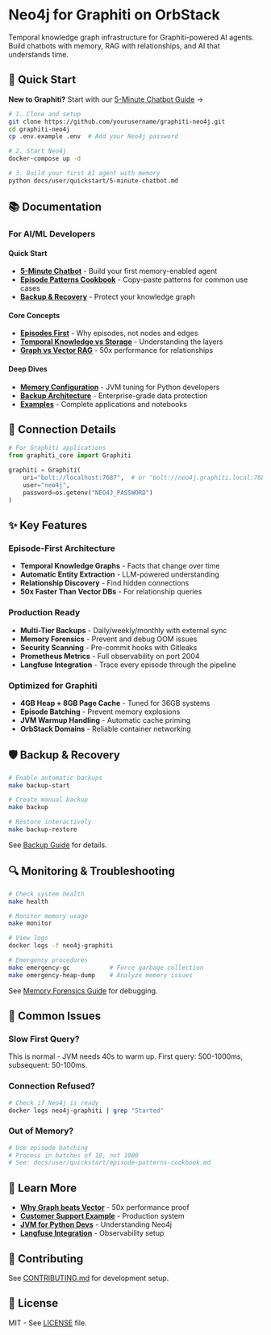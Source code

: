# Neo4j for Graphiti on OrbStack

Temporal knowledge graph infrastructure for Graphiti-powered AI agents. Build chatbots with memory, RAG with relationships, and AI that understands time.

## 🚀 Quick Start

**New to Graphiti?** Start with our [5-Minute Chatbot Guide](docs/user/quickstart/5-minute-chatbot.md) →

```bash
# 1. Clone and setup
git clone https://github.com/yourusername/graphiti-neo4j.git
cd graphiti-neo4j
cp .env.example .env  # Add your Neo4j password

# 2. Start Neo4j
docker-compose up -d

# 3. Build your first AI agent with memory
python docs/user/quickstart/5-minute-chatbot.md
```

## 📚 Documentation

### For AI/ML Developers

#### Quick Start
- **[5-Minute Chatbot](docs/user/quickstart/5-minute-chatbot.md)** - Build your first memory-enabled agent
- **[Episode Patterns Cookbook](docs/user/quickstart/episode-patterns-cookbook.md)** - Copy-paste patterns for common use cases
- **[Backup & Recovery](docs/user/guides/backup-and-recovery.md)** - Protect your knowledge graph

#### Core Concepts  
- **[Episodes First](docs/dev/concepts/episodes-first.md)** - Why episodes, not nodes and edges
- **[Temporal Knowledge vs Storage](docs/dev/concepts/temporal-knowledge-vs-storage.md)** - Understanding the layers
- **[Graph vs Vector RAG](docs/dev/concepts/graph-vs-vector-rag.md)** - 50x performance for relationships

#### Deep Dives
- **[Memory Configuration](docs/dev/performance/memory-forensics-guide.md)** - JVM tuning for Python developers
- **[Backup Architecture](docs/dev/architecture/backup-system.md)** - Enterprise-grade data protection
- **[Examples](examples/)** - Complete applications and notebooks

## 🔗 Connection Details

```python
# For Graphiti applications
from graphiti_core import Graphiti

graphiti = Graphiti(
    uri="bolt://localhost:7687",  # or "bolt://neo4j.graphiti.local:7687"
    user="neo4j",
    password=os.getenv("NEO4J_PASSWORD")
)
```

## ✨ Key Features

### Episode-First Architecture
- **Temporal Knowledge Graphs** - Facts that change over time
- **Automatic Entity Extraction** - LLM-powered understanding
- **Relationship Discovery** - Find hidden connections
- **50x Faster Than Vector DBs** - For relationship queries

### Production Ready
- **Multi-Tier Backups** - Daily/weekly/monthly with external sync
- **Memory Forensics** - Prevent and debug OOM issues
- **Security Scanning** - Pre-commit hooks with Gitleaks
- **Prometheus Metrics** - Full observability on port 2004
- **Langfuse Integration** - Trace every episode through the pipeline

### Optimized for Graphiti
- **4GB Heap + 8GB Page Cache** - Tuned for 36GB systems
- **Episode Batching** - Prevent memory explosions
- **JVM Warmup Handling** - Automatic cache priming
- **OrbStack Domains** - Reliable container networking

## 🛡️ Backup & Recovery

```bash
# Enable automatic backups
make backup-start

# Create manual backup
make backup

# Restore interactively
make backup-restore
```

See [Backup Guide](docs/user/guides/backup-and-recovery.md) for details.

## 🔍 Monitoring & Troubleshooting

```bash
# Check system health
make health

# Monitor memory usage
make monitor

# View logs
docker logs -f neo4j-graphiti

# Emergency procedures
make emergency-gc           # Force garbage collection
make emergency-heap-dump    # Analyze memory issues
```

See [Memory Forensics Guide](docs/dev/performance/memory-forensics-guide.md) for debugging.

## 🚧 Common Issues

### Slow First Query?
This is normal - JVM needs 40s to warm up. First query: 500-1000ms, subsequent: 50-100ms.

### Connection Refused?
```bash
# Check if Neo4j is ready
docker logs neo4j-graphiti | grep "Started"
```

### Out of Memory?
```bash
# Use episode batching
# Process in batches of 10, not 1000
# See: docs/user/quickstart/episode-patterns-cookbook.md
```

## 📖 Learn More

- **[Why Graph beats Vector](docs/dev/concepts/graph-vs-vector-rag.md)** - 50x performance proof
- **[Customer Support Example](docs/user/examples/customer-support-system/)** - Production system
- **[JVM for Python Devs](docs/dev/performance/jvm-for-python-developers.md)** - Understanding Neo4j
- **[Langfuse Integration](docs/dev/architecture/layer-3-langfuse.md)** - Observability setup

## 🤝 Contributing

See [CONTRIBUTING.md](CONTRIBUTING.md) for development setup.

## 📄 License

MIT - See [LICENSE](LICENSE) file.